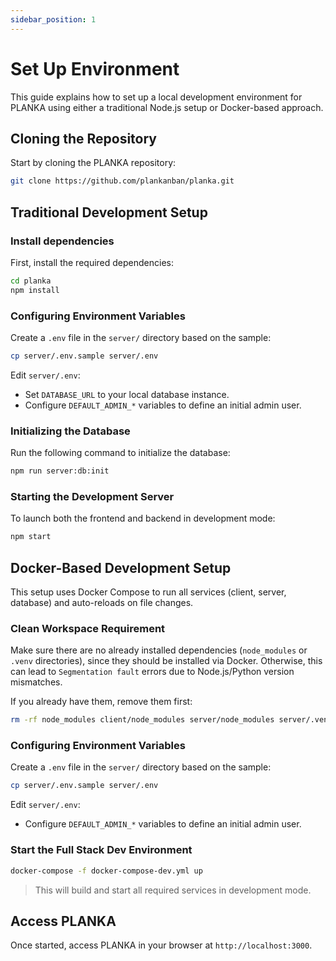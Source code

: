```yaml
---
sidebar_position: 1
---
```


# Set Up Environment

This guide explains how to set up a local development environment for PLANKA using either a traditional Node.js setup or Docker-based approach.

## Cloning the Repository

Start by cloning the PLANKA repository:

```bash
git clone https://github.com/plankanban/planka.git
```

## Traditional Development Setup

### Install dependencies

First, install the required dependencies:

```bash
cd planka
npm install
```

### Configuring Environment Variables

Create a `.env` file in the `server/` directory based on the sample:

```bash
cp server/.env.sample server/.env
```

Edit `server/.env`:

- Set `DATABASE_URL` to your local database instance.
- Сonfigure `DEFAULT_ADMIN_*` variables to define an initial admin user.

### Initializing the Database

Run the following command to initialize the database:

```bash
npm run server:db:init
```

### Starting the Development Server

To launch both the frontend and backend in development mode:

```bash
npm start
```

## Docker-Based Development Setup

This setup uses Docker Compose to run all services (client, server, database) and auto-reloads on file changes.

### Clean Workspace Requirement

Make sure there are no already installed dependencies (`node_modules` or `.venv` directories), since they should be installed via Docker. Otherwise, this can lead to `Segmentation fault` errors due to Node.js/Python version mismatches.

If you already have them, remove them first:

```bash
rm -rf node_modules client/node_modules server/node_modules server/.venv
```

### Configuring Environment Variables

Create a `.env` file in the `server/` directory based on the sample:

```bash
cp server/.env.sample server/.env
```

Edit `server/.env`:

- Сonfigure `DEFAULT_ADMIN_*` variables to define an initial admin user.

### Start the Full Stack Dev Environment

```bash
docker-compose -f docker-compose-dev.yml up
```

> This will build and start all required services in development mode.

## Access PLANKA

Once started, access PLANKA in your browser at `http://localhost:3000`.
